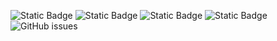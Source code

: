 ![Static Badge](https://img.shields.io/badge/blacklists-60-000000) ![Static Badge](https://img.shields.io/badge/blacklisted-2853387-cc0000) ![Static Badge](https://img.shields.io/badge/whitelisted-2242-00CC00) ![Static Badge](https://img.shields.io/badge/streaming_blacklist-28107-000000) ![GitHub issues](https://img.shields.io/github/issues/fabriziosalmi/blacklists)
